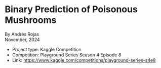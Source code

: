 # Binary Prediction of Poisonous Mushrooms
By Andrés Rojas   
November, 2024

* Project type: Kaggle Competition
* Competition: Playground Series Season 4 Episode 8
* Link: https://www.kaggle.com/competitions/playground-series-s4e8
